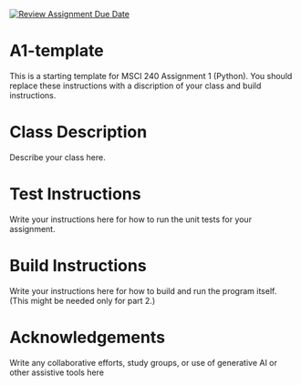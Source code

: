 [![Review Assignment Due Date](https://classroom.github.com/assets/deadline-readme-button-24ddc0f5d75046c5622901739e7c5dd533143b0c8e959d652212380cedb1ea36.svg)](https://classroom.github.com/a/15YTu-vm)
# A1-template

This is a starting template for MSCI 240 Assignment 1 (Python). You should replace these instructions with a discription of your class and build instructions.


# Class Description

Describe your class here.


# Test Instructions

Write your instructions here for how to run the unit tests for your assignment.


# Build Instructions

Write your instructions here for how to build and run the program itself. (This might be needed only for part 2.)


# Acknowledgements

Write any collaborative efforts, study groups, or use of generative AI or other assistive tools here